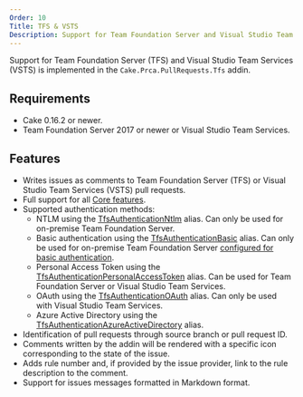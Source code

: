 ```yaml
---
Order: 10
Title: TFS & VSTS
Description: Support for Team Foundation Server and Visual Studio Team Services.
---
```

Support for Team Foundation Server (TFS) and Visual Studio Team Services (VSTS) is implemented in the `Cake.Prca.PullRequests.Tfs` addin.

## Requirements

* Cake 0.16.2 or newer.
* Team Foundation Server 2017 or newer or Visual Studio Team Services.

## Features

* Writes issues as comments to Team Foundation Server (TFS) or Visual Studio Team Services (VSTS) pull requests.
* Full support for all [Core features].
* Supported authentication methods:
  * NTLM using the [TfsAuthenticationNtlm] alias.
    Can only be used for on-premise Team Foundation Server.
  * Basic authentication using the [TfsAuthenticationBasic] alias.
    Can only be used for on-premise Team Foundation Server [configured for basic authentication].
  * Personal Access Token using the [TfsAuthenticationPersonalAccessToken] alias.
    Can be used for Team Foundation Server or Visual Studio Team Services.
  * OAuth using the [TfsAuthenticationOAuth] alias.
    Can only be used with Visual Studio Team Services.
  * Azure Active Directory using the [TfsAuthenticationAzureActiveDirectory] alias.
* Identification of pull requests through source branch or pull request ID.
* Comments written by the addin will be rendered with a specific icon corresponding to the state of the issue.
* Adds rule number and, if provided by the issue provider, link to the rule description to the comment.
* Support for issues messages formatted in Markdown format.

[Core features]: ../overview/features#supported-core-functionality
[TfsAuthenticationNtlm]: ../../api/Cake.Prca.PullRequests.Tfs/TfsPullRequestSystemAliases/7DFCE6F3
[TfsAuthenticationBasic]: ../../api/Cake.Prca.PullRequests.Tfs/TfsPullRequestSystemAliases/3A473143
[TfsAuthenticationPersonalAccessToken]: ../../api/Cake.Prca.PullRequests.Tfs/TfsPullRequestSystemAliases/B24D89BD
[TfsAuthenticationOAuth]: ../../api/Cake.Prca.PullRequests.Tfs/TfsPullRequestSystemAliases/BEDAF9BF
[TfsAuthenticationAzureActiveDirectory]: ../../api/Cake.Prca.PullRequests.Tfs/TfsPullRequestSystemAliases/DF54F8F0
[configured for basic authentication]: https://www.visualstudio.com/en-us/docs/integrate/get-started/auth/tfs-basic-auth
